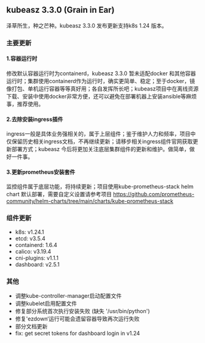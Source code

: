 ## kubeasz 3.3.0 (Grain in Ear)

泽草所生，种之芒种。kubeasz 3.3.0 发布更新支持k8s 1.24 版本。

### 主要更新

#### 1.容器运行时

修改默认容器运行时为containerd，kubeasz 3.3.0 暂未适配docker 和其他容器运行时；集群使用containerd作为运行时，确实更简单、稳定；至于docker，镜像打包、单机运行容器等等真好用；各自发挥所长吧；kubeasz项目中在离线资源下载、安装中使用docker非常方便，还可以避免在部署机器上安装ansible等麻烦事，推荐使用。

#### 2.去除安装ingress插件

ingress一般是具体业务强相关的，属于上层组件；鉴于维护人力和频率，项目中仅保留历史相关ingress文档，不再继续更新；请移步相关ingress组件官网获取更新部署方式；kubeasz 今后将更加关注底层集群组件的更新和维护。做简单，做好一件事。

#### 3.更新prometheus安装套件

监控组件属于底层功能，将持续更新；项目使用kube-prometheus-stack helm chart 默认部署，需要自定义设置请参考项目 https://github.com/prometheus-community/helm-charts/tree/main/charts/kube-prometheus-stack

### 组件更新

- k8s: v1.24.1
- etcd: v3.5.4
- containerd: 1.6.4
- calico: v3.19.4
- cni-plugins: v1.1.1
- dashboard: v2.5.1

### 其他

- 调整kube-controller-manager启动配置文件
- 调整kubelet启用配置文件
- 修复部分系统首次执行安装失败 (缺失 '/usr/bin/python')
- 修复'ezdown‘运行可能会遗留容器导致再次运行失败
- 部分文档更新
- fix: get secret tokens for dashboard login in v1.24
